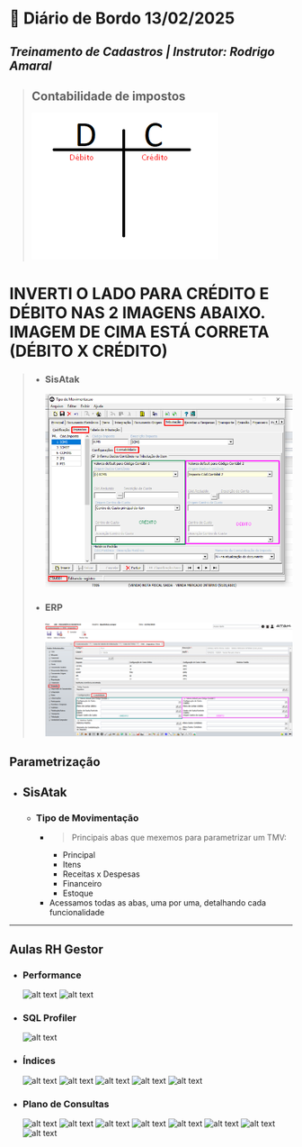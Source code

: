 # 📌 **Diário de Bordo 13/02/2025**
## *Treinamento de Cadastros | Instrutor: Rodrigo Amaral*

> ## **Contabilidade de impostos**   
> ![alt text](imagens/Screenshot_15.png)
# INVERTI O LADO PARA CRÉDITO E DÉBITO NAS 2 IMAGENS ABAIXO. IMAGEM DE CIMA ESTÁ CORRETA (DÉBITO X CRÉDITO)
> - ### SisAtak
>   ![alt text](imagens/Screenshot_16.png)
> - ### ERP
>   ![alt text](imagens/Screenshot_17.png)

## Parametrização

- ## SisAtak
    - ### Tipo de Movimentação
        - > Principais abas que mexemos para parametrizar um TMV:
            - Principal
            - Itens
            - Receitas x Despesas
            - Financeiro
            - Estoque
        - Acessamos todas as abas, uma por uma, detalhando cada funcionalidade

-------

## Aulas RH Gestor

- ### Performance

    ![alt text](image-26.png)
    ![alt text](image-27.png)

- ### SQL Profiler

    ![alt text](image-28.png)

- ### Índices

    ![alt text](image-29.png)
    ![alt text](image-30.png)
    ![alt text](image-31.png)
    ![alt text](image-32.png)
    ![alt text](image-33.png)

- ### Plano de Consultas

    ![alt text](image-34.png)
    ![alt text](image-35.png)
    ![alt text](image-36.png)
    ![alt text](image-37.png)
    ![alt text](image-38.png)
    ![alt text](image-39.png)
    ![alt text](image-40.png)
    ![alt text](image-41.png)
    